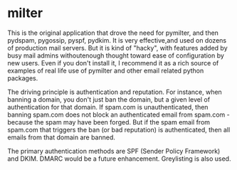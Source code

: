 # milter
This is the original application that drove the need for pymilter, and then pydspam, pygossip, pyspf, pydkim.  It is very effective,and used on dozens of production mail servers.  But it is kind of "hacky", with features added by busy mail admins withoutenough thought toward ease of configuration by new users.  Even if you don't install it, I recommend it as a rich source of examples of real life use of pymilter and other email related python packages.

The driving principle is authentication and reputation.  For instance, when banning a domain, you don't just ban the domain, but
a given level of authentication for that domain.  If spam.com is unauthenticated, then banning spam.com does not block an 
authenticated email from spam.com - because the spam may have been forged.  But if the spam email from spam.com that triggers
the ban (or bad reputation) is authenticated, then all emails from that domain are banned.

The primary authentication methods are SPF (Sender Policy Framework) and DKIM.  DMARC would be a future enhancement.  Greylisting is also used.
